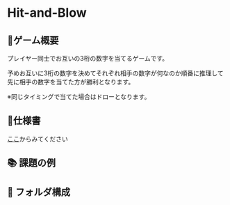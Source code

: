 # Hit-and-Blow

## 🔢ゲーム概要
プレイヤー同士でお互いの3桁の数字を当てるゲームです。

予めお互いに3桁の数字を決めてそれぞれ相手の数字が何なのか順番に推理して先に相手の数字を当てた方が勝利となります。

※同じタイミングで当てた場合はドローとなります。
## 📃仕様書
[ここ](https://www.figma.com/file/aedhG4wlTaOTKxccKI9a6S/SIseminar-2024-Hit%26Blow?type=design&node-id=0-1&mode=design&t=DCxI8fYMzDXvkzbX-0)からみてください

## 📚 課題の例

## 📂 フォルダ構成
